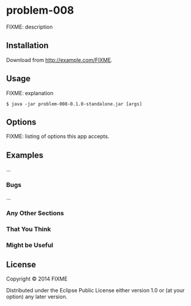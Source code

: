 # problem-008

FIXME: description

## Installation

Download from http://example.com/FIXME.

## Usage

FIXME: explanation

    $ java -jar problem-008-0.1.0-standalone.jar [args]

## Options

FIXME: listing of options this app accepts.

## Examples

...

### Bugs

...

### Any Other Sections
### That You Think
### Might be Useful

## License

Copyright © 2014 FIXME

Distributed under the Eclipse Public License either version 1.0 or (at
your option) any later version.
